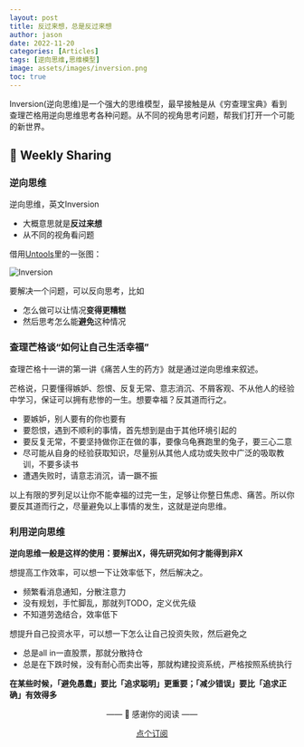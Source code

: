 ```yaml
---
layout: post
title: 反过来想，总是反过来想
author: jason
date: 2022-11-20
categories: [Articles]
tags: [逆向思维,思维模型]
image: assets/images/inversion.png
toc: true
---
```

Inversion(逆向思维)是一个强大的思维模型，最早接触是从《穷查理宝典》看到查理芒格用逆向思维思考各种问题。从不同的视角思考问题，帮我们打开一个可能的新世界。

## 🎯 Weekly Sharing

### 逆向思维
逆向思维，英文Inversion
- 大概意思就是**反过来想**
- 从不同的视角看问题

借用[Untools](https://untools.co/inversion)里的一张图：

![Inversion](https://assets-us-01.kc-usercontent.com/c6e42f10-0ed4-0062-585c-b740aa1ad46c/15124580-3885-47d6-8260-6fd9be495a2f/Inversion%20illustration.png)

要解决一个问题，可以反向思考，比如
- 怎么做可以让情况**变得更糟糕**
- 然后思考怎么能**避免**这种情况

### 查理芒格谈“如何让自己生活幸福”
查理芒格十一讲的第一讲《痛苦人生的药方》就是通过逆向思维来叙述。

芒格说，只要懂得嫉妒、怨恨、反复无常、意志消沉、不屑客观、不从他人的经验中学习，保证可以拥有悲惨的一生。想要幸福？反其道而行之。

- 要嫉妒，别人要有的你也要有
- 要怨恨，遇到不顺利的事情，首先想到是由于其他环境引起的
- 要反复无常，不要坚持做你正在做的事，要像乌龟赛跑里的兔子，要三心二意
- 尽可能从自身的经验获取知识，尽量别从其他人成功或失败中广泛的吸取教训，不要多读书
- 遭遇失败时，请意志消沉，请一蹶不振

以上有限的罗列足以让你不能幸福的过完一生，足够让你整日焦虑、痛苦。所以你要反其道而行之，尽量避免以上事情的发生，这就是逆向思维。

### 利用逆向思维

**逆向思维一般是这样的使用：要解出X，得先研究如何才能得到非X**

想提高工作效率，可以想一下让效率低下，然后解决之。
- 频繁看消息通知，分散注意力
- 没有规划，手忙脚乱，那就列TODO，定义优先级
- 不知道劳逸结合，效率低下

想提升自己投资水平，可以想一下怎么让自己投资失败，然后避免之
- 总是all in一直股票，那就分散持仓
- 总是在下跌时候，没有耐心而卖出等，那就构建投资系统，严格按照系统执行

**在某些时候，「避免愚蠢」要比「追求聪明」更重要；「减少错误」要比「追求正确」有效得多**


<center>
<p>—— 💌 感谢你的阅读 ——</p>

<a target="_blank" href="https://explorer.zhubai.love/" class="btn btn-danger">点个订阅</a>
</center>